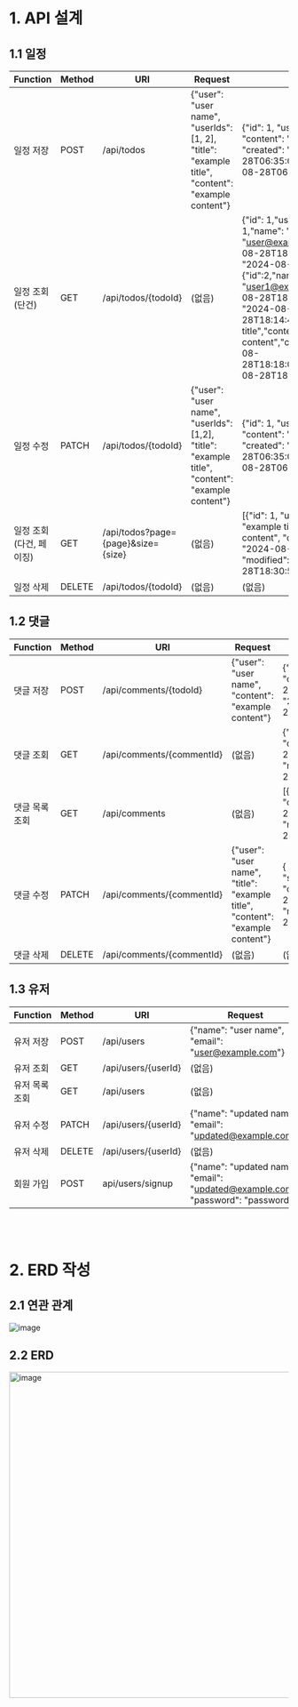 # 1. API 설계

## 1.1 일정
| Function       | Method | URI                                | Request                                                                                        | Response                                                                                                                                                                                                                                                                                                                                                                                                                                                             |
|----------------|--------|------------------------------------|------------------------------------------------------------------------------------------------|----------------------------------------------------------------------------------------------------------------------------------------------------------------------------------------------------------------------------------------------------------------------------------------------------------------------------------------------------------------------------------------------------------------------------------------------------------------------|
| 일정 저장          | POST   | /api/todos                         | {"user": "user name", "userIds": [1, 2], "title": "example title", "content": "example content"} | {"id": 1, "userIds": [1, 2], "title": "title", "content": "content", "commentCnt": 0, "created": "2024-08-28T06:35:03.580473", "modified": "2024-08-28T06:35:03.580473"}                                                                                                                                                                                                                                                                                             |
| 일정 조회(단건)      | GET    | /api/todos/{todoId}                | (없음)                                                                                           | {"id": 1,"userResponseDtos":[{"id": 1,"name": "user name","email": "user@example.com","created": "2024-08-28T18:14:35.167887","modified": "2024-08-28T18:14:35.167887"},{"id":2,"name": "user name","email": "user1@example.com","created": "2024-08-28T18:14:44.323349","modified": "2024-08-28T18:14:44.323349"}],"title":"example title","content":"example content","commentCnt":1,"created":"2024-08-28T18:18:06.45397","modified":"2024-08-28T18:30:58.41751"} |
| 일정 수정          | PATCH  | /api/todos/{todoId}                | {"user": "user name", "userIds": [1,2], "title": "example title", "content": "example content"}                  | {"id": 1, "userIds": [1, 2], "title": "title", "content": "content", "commentCnt": 0, "created": "2024-08-28T06:35:03.580473", "modified": "2024-08-28T06:35:03.580473"}                                                                                                                                                                                                                                                                                             |
| 일정 조회(다건, 페이징) | GET    | /api/todos?page={page}&size={size} | (없음)                                                                                           | [{"id": 1, "userResponseDtos": null, "title": "example title", "content": "example content", "commentCnt": 1, "created": "2024-08-28T18:18:06.45397", "modified": "2024-08-28T18:30:58.41751"}]                                                                                                                                                                                                                                                                      |
| 일정 삭제          | DELETE | /api/todos/{todoId}                | (없음) | (없음)                                                                                                                                                                                                                                                                                                                                                                                                                                                                 |

## 1.2 댓글
| Function | Method | URI                       | Request                                                                       | Response                                                                                                                                                 |
|----------|--------|---------------------------|-------------------------------------------------------------------------------|----------------------------------------------------------------------------------------------------------------------------------------------------------|
| 댓글 저장    | POST   | /api/comments/{todoId}    | {"user": "user name", "content": "example content"}                           | {"id": 1, "user": "user", "content": "content", "created": "2024-08-28T07:55:33.950068","modified": "2024-08-28T07:55:33.950068"}                        |
| 댓글 조회    | GET    | /api/comments/{commentId} | (없음)                                                                          | {"id": 1, "user": "user", "content": "content", "created": "2024-08-28T08:33:37.106856", "modified": "2024-08-28T08:33:37.106856"}                       |
| 댓글 목록 조회 | GET    | /api/comments             | (없음)                                                                          | [{"id": 1, "user": "user", "content": "content", "created": "2024-08-28T08:33:37.106856", "modified": "2024-08-28T08:33:37.106856"}]                     |
| 댓글 수정    | PATCH  | /api/comments/{commentId} | {"user": "user name", "title": "example title", "content": "example content"} | { "id": 1, "user": "string", "title": "string", "content": "string", "created": "2024-08-28T06:35:03.580473", "modified": "2024-08-28T06:35:03.580473" } |
| 댓글 삭제    | DELETE | /api/comments/{commentId} | (없음)                                                                          | (없음)                                                                                                                                                     |

## 1.3 유저
| Function        | Method | URI               | Request                                      | Response                                                                                                                   |
|-----------------|--------|-------------------|----------------------------------------------|----------------------------------------------------------------------------------------------------------------------------|
| 유저 저장       | POST   | /api/users        | {"name": "user name", "email": "user@example.com"} | {"id": 1, "name": "user name", "email": "user@example.com", "created": "2024-08-28T07:55:33.950068", "modified": "2024-08-28T07:55:33.950068"} |
| 유저 조회       | GET    | /api/users/{userId} | (없음)                                       | {"id": 1, "name": "user name", "email": "user@example.com", "created": "2024-08-28T08:33:37.106856", "modified": "2024-08-28T08:33:37.106856"} |
| 유저 목록 조회  | GET    | /api/users        | (없음)                                       | [{"id": 1, "name": "user name", "email": "user@example.com", "created": "2024-08-28T08:33:37.106856", "modified": "2024-08-28T08:33:37.106856"}] |
| 유저 수정       | PATCH  | /api/users/{userId} | {"name": "updated name", "email": "updated@example.com"} | {"id": 1, "name": "updated name", "email": "updated@example.com", "created": "2024-08-28T07:55:33.950068", "modified": "2024-08-28T07:55:33.950068"} |
| 유저 삭제       | DELETE | /api/users/{userId} | (없음)                                       | (없음)                                                                                                                     |
| 회원 가입 | POST | api/users/signup | {"name": "updated name", "email": "updated@example.com", "password": "password"} | Bearer eyJhbGciOiJIUzI1NiJ9.eyJzdWIiOiLsnbTtmITsp4QiLCJhdXRoIjoi7IKs7Jqp7J6QIOq2jO2VnCIsImV4cCI6MTcyNDg2NzcxNCwiaWF0IjoxNzI0ODY0MTE0fQ.vCc3dEOTAEE_SI4-kn1NO7b83IIl60On3V6ZfEE9tV0 |

<br><br>
# 2. ERD 작성


## 2.1 연관 관계
![image](https://github.com/user-attachments/assets/fc622a30-0699-4a8a-ad30-8ad0b8cfd0da)


## 2.2 ERD
<img width="587" alt="image" src="https://github.com/user-attachments/assets/54419f25-f7c6-4368-b6fc-9b080fdb393c">


